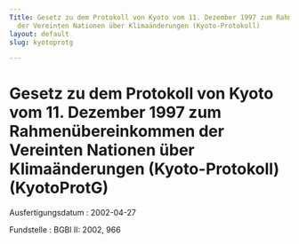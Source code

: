 ```yaml
---
Title: Gesetz zu dem Protokoll von Kyoto vom 11. Dezember 1997 zum Rahmenübereinkommen
  der Vereinten Nationen über Klimaänderungen (Kyoto-Protokoll)
layout: default
slug: kyotoprotg

---
```


# Gesetz zu dem Protokoll von Kyoto vom 11. Dezember 1997 zum Rahmenübereinkommen der Vereinten Nationen über Klimaänderungen (Kyoto-Protokoll) (KyotoProtG)

Ausfertigungsdatum
:   2002-04-27

Fundstelle
:   BGBl II: 2002, 966

